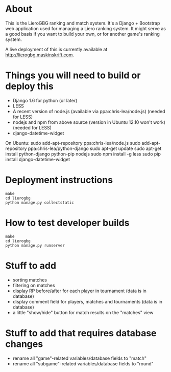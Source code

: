 About
============
This is the LieroGBG ranking and match system. It's a Django + Bootstrap web application used for managing a Liero ranking system. It might serve as a good basis if you want to build your own, or for another game's ranking system.

A live deployment of this is currently available at http://lierogbg.maskinskrift.com.

Things you will need to build or deploy this
============
- Django 1.6 for python (or later)
- LESS
- A recent version of node.js (available via ppa:chris-lea/node.js) (needed for LESS)
- nodejs and npm from above source (version in Ubuntu 12.10 won't work) (needed for LESS)
- django-datetime-widget

On Ubuntu:
    sudo add-apt-repository ppa:chris-lea/node.js
    sudo add-apt-repository ppa:chris-lea/python-django
    sudo apt-get update
    sudo apt-get install python-django python-pip nodejs
    sudo npm install -g less
    sudo pip install django-datetime-widget

Deployment instructions
===================
    make
    cd lierogbg
    python manage.py collectstatic

How to test developer builds
============
    make
    cd lierogbg
    python manage.py runserver

Stuff to add
==================
- sorting matches
- filtering on matches
- display RP before/after for each player in tournament (data is in database)
- display comment field for players, matches and tournaments (data is in database)
- a little "show/hide" button for match results on the "matches" view

Stuff to add that requires database changes
=====================
- rename all "game"-related variables/database fields to "match"
- rename all "subgame"-related variables/database fields to "round"
